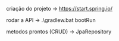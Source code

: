 criação do projeto -> https://start.spring.io/

rodar a API -> .\gradlew.bat bootRun

metodos prontos (CRUD) -> JpaRepository